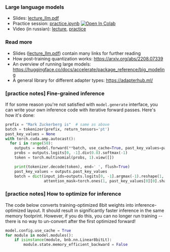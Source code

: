 ### Large language models


- Slides: [lecture_llm.pdf](./lecture_llm.pdf)
- Practice session: [practice.ipynb](./practice.ipynb) [![Open In Colab](https://colab.research.google.com/assets/colab-badge.svg)](https://colab.research.google.com/github/yandexdataschool/nlp_course/blob/fall22/week08_llm/practice.ipynb)
- Video (in russian): [lecture](https://disk.yandex.ru/i/YCRr1gRuzXpZJA), [practice](https://disk.yandex.ru/i/1HaYtOxWZlHB5g)


### Read more

* Slides ([lecture_llm.pdf](./lecture_llm.pdf)) contain many links for further reading
* How post-training quantization works: https://arxiv.org/abs/2208.07339 
* An overview of running large models: https://huggingface.co/docs/accelerate/package_reference/big_modeling 
* A general library for different adapter types: https://adapterhub.ml/


### [practice notes] Fine-grained inference

If for some reason you're not satisfied with `model.generate` interface, you can write your own inference code with iterative forward passes. Here's how it's done:
```python
prefix = "Mark Zuckerberg is"  # same as above
batch = tokenizer(prefix, return_tensors='pt')
past_key_values = None
with torch.cuda.amp.autocast():
  for i in range(50):
    outputs = model.forward(**batch, use_cache=True, past_key_values=past_key_values)
    probs = outputs.logits[0, -1].div(0.8).softmax(-1)
    token = torch.multinomial(probs, 1).view([])

    print(tokenizer.decode(token), end=' ', flush=True)
    past_key_values = outputs.past_key_values
    batch = dict(input_ids=outputs.logits[0, -1].argmax(-1).reshape(1, 1),
                 attention_mask=torch.ones(1, past_key_values[0][0].shape[-2] + 1, device='cuda'))
```


### [practice notes] How to optimize for inference

The code below converts training-optimized 8bit weights into inference-optimized layout. It should result in significantly faster inference in the same memory footprint. 
However, if you do this, you can no longer run training --
 there is no way to un-convert after the first optimized forward!

```python
model.config.use_cache = True
for module in model.modules():
    if isinstance(module, bnb.nn.Linear8bitLt):
        module.state.memory_efficient_backward = False
```

